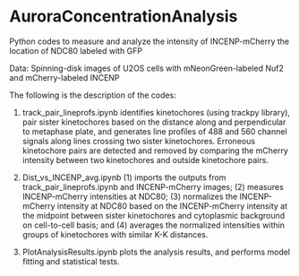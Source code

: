 # AuroraConcentrationAnalysis
Python codes to measure and analyze the intensity of INCENP-mCherry the location of NDC80 labeled with GFP

Data: Spinning-disk images of U2OS cells with mNeonGreen-labeled Nuf2 and mCherry-labeled INCENP

The following is the description of the codes:

1. track_pair_lineprofs.ipynb identifies kinetochores (using trackpy library), pair sister kinetochores based on the distance along and perpendicular to metaphase plate, and generates line profiles of 488 and 560 channel signals along lines crossing two sister kinetochores. Erroneous kinetochore pairs are detected and removed by comparing the mCherry intensity between two kinetochores and outside kinetochore pairs.  

2. Dist_vs_INCENP_avg.ipynb (1) imports the outputs from track_pair_lineprofs.ipynb and INCENP-mCherry images; (2) measures INCENP-mCherry intensities at NDC80; (3) normalizes the INCENP-mCherry intensity at NDC80 based on the INCENP-mCherry intensity at the midpoint between sister kinetochores and cytoplasmic background on cell-to-cell basis; and (4) averages the normalized intensities within groups of kinetochores with similar K-K distances. 

3. PlotAnalysisResults.ipynb plots the analysis results, and performs model fitting and statistical tests.

